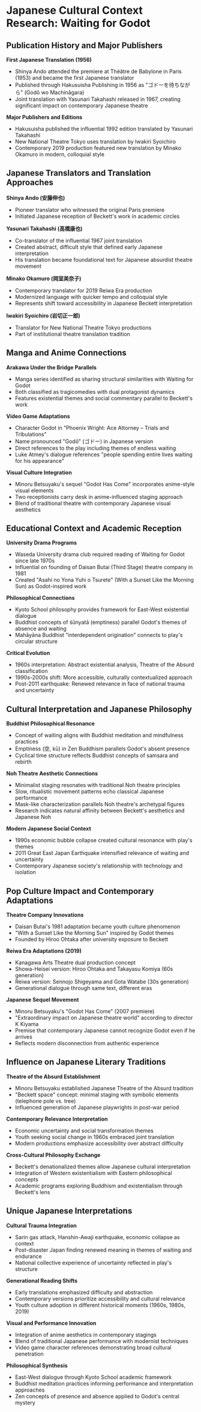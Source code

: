 # Japanese Cultural Context Research: Waiting for Godot

## Publication History and Major Publishers

**First Japanese Translation (1956)**
- Shinya Ando attended the premiere at Théâtre de Babylone in Paris (1953) and became the first Japanese translator
- Published through Hakusuisha Publishing in 1956 as "ゴドーを待ちながら" (Godō wo Machināgara)
- Joint translation with Yasunari Takahashi released in 1967, creating significant impact on contemporary Japanese theatre

**Major Publishers and Editions**
- Hakusuisha published the influential 1992 edition translated by Yasunari Takahashi
- New National Theatre Tokyo uses translation by Iwakiri Syoichiro
- Contemporary 2019 production featured new translation by Minako Okamuro in modern, colloquial style

## Japanese Translators and Translation Approaches

**Shinya Ando (安藤伸也)**
- Pioneer translator who witnessed the original Paris premiere
- Initiated Japanese reception of Beckett's work in academic circles

**Yasunari Takahashi (高橋康也)**
- Co-translator of the influential 1967 joint translation
- Created abstract, difficult style that defined early Japanese interpretation
- His translation became foundational text for Japanese absurdist theatre movement

**Minako Okamuro (岡室美奈子)**
- Contemporary translator for 2019 Reiwa Era production
- Modernized language with quicker tempo and colloquial style
- Represents shift toward accessibility in Japanese Beckett interpretation

**Iwakiri Syoichiro (岩切正一郎)**
- Translator for New National Theatre Tokyo productions
- Part of institutional theatre translation tradition

## Manga and Anime Connections

**Arakawa Under the Bridge Parallels**
- Manga series identified as sharing structural similarities with Waiting for Godot
- Both classified as tragicomedies with dual protagonist dynamics
- Features existential themes and social commentary parallel to Beckett's work

**Video Game Adaptations**
- Character Godot in "Phoenix Wright: Ace Attorney – Trials and Tribulations"
- Name pronounced "Godō" (ゴドー) in Japanese version
- Direct references to the play including themes of endless waiting
- Luke Atmey's dialogue references "people spending entire lives waiting for his appearance"

**Visual Culture Integration**
- Minoru Betsuyaku's sequel "Godot Has Come" incorporates anime-style visual elements
- Two receptionists carry desk in anime-influenced staging approach
- Blend of traditional theatre with contemporary Japanese visual aesthetics

## Educational Context and Academic Reception

**University Drama Programs**
- Waseda University drama club required reading of Waiting for Godot since late 1970s
- Influential on founding of Daisan Butai (Third Stage) theatre company in 1981
- Created "Asahi no Yona Yuhi o Tsurete" (With a Sunset Like the Morning Sun) as Godot-inspired work

**Philosophical Connections**
- Kyoto School philosophy provides framework for East-West existential dialogue
- Buddhist concepts of śūnyatā (emptiness) parallel Godot's themes of absence and waiting
- Mahāyāna Buddhist "interdependent origination" connects to play's circular structure

**Critical Evolution**
- 1960s interpretation: Abstract existential analysis, Theatre of the Absurd classification
- 1990s-2000s shift: More accessible, culturally contextualized approach
- Post-2011 earthquake: Renewed relevance in face of national trauma and uncertainty

## Cultural Interpretation and Japanese Philosophy

**Buddhist Philosophical Resonance**
- Concept of waiting aligns with Buddhist meditation and mindfulness practices
- Emptiness (空, kū) in Zen Buddhism parallels Godot's absent presence
- Cyclical time structure reflects Buddhist concepts of samsara and rebirth

**Noh Theatre Aesthetic Connections**
- Minimalist staging resonates with traditional Noh theatre principles
- Slow, ritualistic movement patterns echo classical Japanese performance
- Mask-like characterization parallels Noh theatre's archetypal figures
- Research indicates natural affinity between Beckett's aesthetics and Japanese Noh

**Modern Japanese Social Context**
- 1990s economic bubble collapse created cultural resonance with play's themes
- 2011 Great East Japan Earthquake intensified relevance of waiting and uncertainty
- Contemporary Japanese society's relationship with technology and isolation

## Pop Culture Impact and Contemporary Adaptations

**Theatre Company Innovations**
- Daisan Butai's 1981 adaptation became youth culture phenomenon
- "With a Sunset Like the Morning Sun" inspired by Godot themes
- Founded by Hiroo Ohtaka after university exposure to Beckett

**Reiwa Era Adaptations (2019)**
- Kanagawa Arts Theatre dual production concept
- Showa-Heisei version: Hiroo Ohtaka and Takayasu Komiya (60s generation)
- Reiwa version: Sennojo Shigeyama and Gota Watabe (30s generation)
- Generational dialogue through same text, different eras

**Japanese Sequel Movement**
- Minoru Betsuyaku's "Godot Has Come" (2007 premiere)
- "Extraordinary impact on Japanese theatre world" according to director K Kiyama
- Premise that contemporary Japanese cannot recognize Godot even if he arrives
- Reflects modern disconnection from authentic experience

## Influence on Japanese Literary Traditions

**Theatre of the Absurd Establishment**
- Minoru Betsuyaku established Japanese Theatre of the Absurd tradition
- "Beckett space" concept: minimal staging with symbolic elements (telephone pole vs. tree)
- Influenced generation of Japanese playwrights in post-war period

**Contemporary Relevance Interpretation**
- Economic uncertainty and social transformation themes
- Youth seeking social change in 1960s embraced joint translation
- Modern productions emphasize accessibility over abstract difficulty

**Cross-Cultural Philosophy Exchange**
- Beckett's denationalized themes allow Japanese cultural interpretation
- Integration of Western existentialism with Eastern philosophical concepts
- Academic programs exploring Buddhism and existentialism through Beckett's lens

## Unique Japanese Interpretations

**Cultural Trauma Integration**
- Sarin gas attack, Hanshin-Awaji earthquake, economic collapse as context
- Post-disaster Japan finding renewed meaning in themes of waiting and endurance
- National collective experience of uncertainty reflected in play's structure

**Generational Reading Shifts**
- Early translations emphasized difficulty and abstraction
- Contemporary versions prioritize accessibility and cultural relevance
- Youth culture adoption in different historical moments (1960s, 1980s, 2019)

**Visual and Performance Innovation**
- Integration of anime aesthetics in contemporary stagings
- Blend of traditional Japanese performance with modernist techniques
- Video game character references demonstrating broad cultural penetration

**Philosophical Synthesis**
- East-West dialogue through Kyoto School academic framework
- Buddhist meditation practices informing performance and interpretation approaches
- Zen concepts of presence and absence applied to Godot's central mystery
